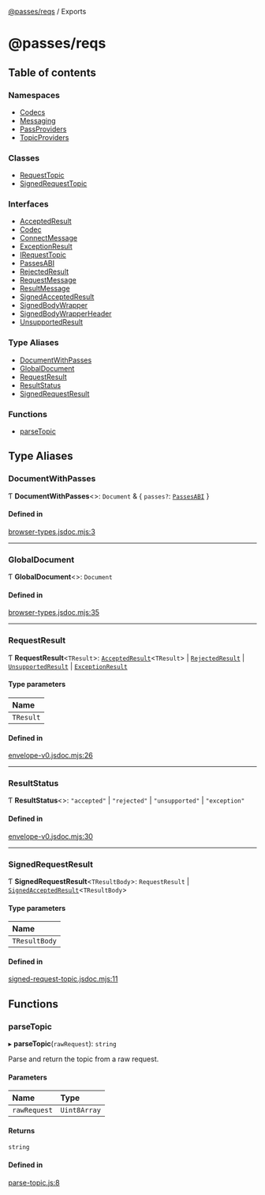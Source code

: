 [@passes/reqs](README.md) / Exports

# @passes/reqs

## Table of contents

### Namespaces

- [Codecs](modules/Codecs.md)
- [Messaging](modules/Messaging.md)
- [PassProviders](modules/PassProviders.md)
- [TopicProviders](modules/TopicProviders.md)

### Classes

- [RequestTopic](classes/RequestTopic.md)
- [SignedRequestTopic](classes/SignedRequestTopic.md)

### Interfaces

- [AcceptedResult](interfaces/AcceptedResult.md)
- [Codec](interfaces/Codec.md)
- [ConnectMessage](interfaces/ConnectMessage.md)
- [ExceptionResult](interfaces/ExceptionResult.md)
- [IRequestTopic](interfaces/IRequestTopic.md)
- [PassesABI](interfaces/PassesABI.md)
- [RejectedResult](interfaces/RejectedResult.md)
- [RequestMessage](interfaces/RequestMessage.md)
- [ResultMessage](interfaces/ResultMessage.md)
- [SignedAcceptedResult](interfaces/SignedAcceptedResult.md)
- [SignedBodyWrapper](interfaces/SignedBodyWrapper.md)
- [SignedBodyWrapperHeader](interfaces/SignedBodyWrapperHeader.md)
- [UnsupportedResult](interfaces/UnsupportedResult.md)

### Type Aliases

- [DocumentWithPasses](modules.md#documentwithpasses)
- [GlobalDocument](modules.md#globaldocument)
- [RequestResult](modules.md#requestresult)
- [ResultStatus](modules.md#resultstatus)
- [SignedRequestResult](modules.md#signedrequestresult)

### Functions

- [parseTopic](modules.md#parsetopic)

## Type Aliases

### DocumentWithPasses

Ƭ **DocumentWithPasses**\<\>: `Document` & \{ `passes?`: [`PassesABI`](interfaces/PassesABI.md)  }

#### Defined in

[browser-types.jsdoc.mjs:3](https://github.com/passes-org/passes/blob/2c0dfa5/packages/reqs/src/browser-types.jsdoc.mjs#L3)

___

### GlobalDocument

Ƭ **GlobalDocument**\<\>: `Document`

#### Defined in

[browser-types.jsdoc.mjs:35](https://github.com/passes-org/passes/blob/2c0dfa5/packages/reqs/src/browser-types.jsdoc.mjs#L35)

___

### RequestResult

Ƭ **RequestResult**\<`TResult`\>: [`AcceptedResult`](interfaces/AcceptedResult.md)\<`TResult`\> \| [`RejectedResult`](interfaces/RejectedResult.md) \| [`UnsupportedResult`](interfaces/UnsupportedResult.md) \| [`ExceptionResult`](interfaces/ExceptionResult.md)

#### Type parameters

| Name |
| :------ |
| `TResult` |

#### Defined in

[envelope-v0.jsdoc.mjs:26](https://github.com/passes-org/passes/blob/2c0dfa5/packages/reqs/src/envelope-v0.jsdoc.mjs#L26)

___

### ResultStatus

Ƭ **ResultStatus**\<\>: ``"accepted"`` \| ``"rejected"`` \| ``"unsupported"`` \| ``"exception"``

#### Defined in

[envelope-v0.jsdoc.mjs:30](https://github.com/passes-org/passes/blob/2c0dfa5/packages/reqs/src/envelope-v0.jsdoc.mjs#L30)

___

### SignedRequestResult

Ƭ **SignedRequestResult**\<`TResultBody`\>: `RequestResult` \| [`SignedAcceptedResult`](interfaces/SignedAcceptedResult.md)\<`TResultBody`\>

#### Type parameters

| Name |
| :------ |
| `TResultBody` |

#### Defined in

[signed-request-topic.jsdoc.mjs:11](https://github.com/passes-org/passes/blob/2c0dfa5/packages/reqs/src/signed-request-topic.jsdoc.mjs#L11)

## Functions

### parseTopic

▸ **parseTopic**(`rawRequest`): `string`

Parse and return the topic from a raw request.

#### Parameters

| Name | Type |
| :------ | :------ |
| `rawRequest` | `Uint8Array` |

#### Returns

`string`

#### Defined in

[parse-topic.js:8](https://github.com/passes-org/passes/blob/2c0dfa5/packages/reqs/src/parse-topic.js#L8)
